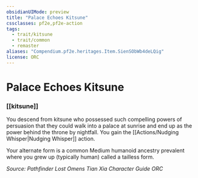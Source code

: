 ```yaml
---
obsidianUIMode: preview
title: "Palace Echoes Kitsune"
cssclasses: pf2e,pf2e-action
tags:
  - trait/kitsune
  - trait/common
  - remaster
aliases: "Compendium.pf2e.heritages.Item.SienSObWb4deLQig"
license: ORC
---
```

# Palace Echoes Kitsune

### [[kitsune]]






You descend from kitsune who possessed such compelling powers of persuasion that they could walk into a palace at sunrise and end up as the power behind the throne by nightfall. You gain the [[Actions/Nudging Whisper|Nudging Whisper]] action.

Your alternate form is a common Medium humanoid ancestry prevalent where you grew up (typically human) called a tailless form.

*Source: Pathfinder Lost Omens Tian Xia Character Guide*
*ORC*